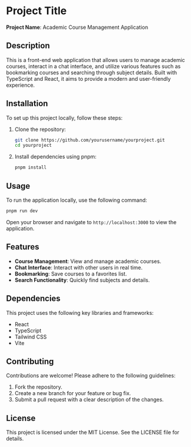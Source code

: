 # Project Title

**Project Name**: Academic Course Management Application

## Description

This is a front-end web application that allows users to manage academic courses, interact in a chat interface, and utilize various features such as bookmarking courses and searching through subject details. Built with TypeScript and React, it aims to provide a modern and user-friendly experience.

## Installation

To set up this project locally, follow these steps:

1. Clone the repository:
   ```bash
   git clone https://github.com/yourusername/yourproject.git
   cd yourproject
   ```

2. Install dependencies using pnpm:
   ```bash
   pnpm install
   ```

## Usage

To run the application locally, use the following command:
```bash
pnpm run dev
```
Open your browser and navigate to `http://localhost:3000` to view the application.

## Features

- **Course Management**: View and manage academic courses.
- **Chat Interface**: Interact with other users in real time.
- **Bookmarking**: Save courses to a favorites list.
- **Search Functionality**: Quickly find subjects and details.

## Dependencies

This project uses the following key libraries and frameworks:
- React
- TypeScript
- Tailwind CSS
- Vite

## Contributing

Contributions are welcome! Please adhere to the following guidelines:
1. Fork the repository.
2. Create a new branch for your feature or bug fix.
3. Submit a pull request with a clear description of the changes.

## License

This project is licensed under the MIT License. See the LICENSE file for details.
